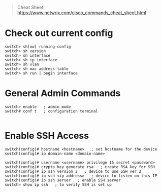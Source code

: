 > Cheat Sheet: https://www.netwrix.com/cisco_commands_cheat_sheet.html
# Check out current config
```
switch> sh[ow] running-config
switch> sh version
switch> sh interface
switch> sh ip interface
switch> sh vlan
switch> sh mac address-table
switch> sh run | begin interface

```

# General Admin Commands
```
switch> enable   ; admin mode
switch# conf t   ; configuration terminal


```


# Enable SSH Access
```
switch(config)# hostname <hostname>   ; set hostname for the device
switch(config)# ip domain-name <domain-name>

switch(config)# username <username> privilege 15 secret <password>
switch(config)# crypto key generate rsa   ; create RSA key for SSH
switch(config)# ip ssh version 2   ; device to use SSH ver 2
switch(config)# ip ssh <ip address>   ; device to listen on this IP
switch(config)# ip ssh server   ; enable SSH server
switch> show ip ssh   ; to verify SSH is set up
```
